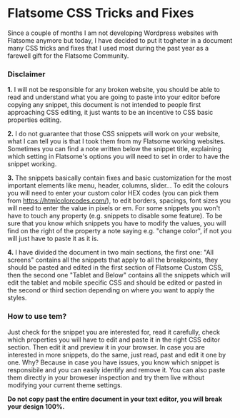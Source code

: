 # Flatsome CSS Tricks and Fixes

Since a couple of months I am not developing Wordpress websites with Flatsome anymore but today, I have decided to put it togheter in a document many CSS tricks and fixes that I used most during the past year as a farewell gift for the Flatsome Community.


<h3>Disclaimer</h3>

<b>1.</b> I will not be responsible for any broken website, you should be able to read and understand what you are going to paste into your editor before copying any snippet, this document is not intended to people first approaching CSS editing, it just wants to be an incentive to CSS basic properties editing.

<b>2.</b> I do not guarantee that those CSS snippets will work on your website, what I can tell you is that I took them from my Flatsome working websites. Sometimes you can find a note written below the snippet title, explaining which setting in Flatsome's options you will need to set in order to have the snippet working.

<b>3.</b> The snippets basically contain fixes and basic customization for the most important elements like menu, header, columns, slider... To edit the colours you will need to enter your custom color HEX codes (you can pick them from https://htmlcolorcodes.com/), to edit borders, spacings, font sizes you will need to enter the value in pixels or em. For some snippets you won't have to touch any property (e.g. snippets to disable some feature). To be sure that you know which snippets you have to modify the values, you will find on the right of the property a note saying e.g. "change color", if not you will just have to paste it as it is.

<b>4.</b> I have divided the document in two main sections, the first one: "All screens" contains all the snippets that apply to all the breakpoints, they should be pasted and edited in the first section of Flatsome Custom CSS, then the second one "Tablet and Below" contains all the snippets which will edit the tablet and mobile specific CSS and should be edited or pasted in the second or third section depending on where you want to apply the styles.


<h3>How to use tem?</h3>

Just check for the snippet you are interested for, read it carefully, check which properties you will have to edit and paste it in the right CSS editor section. Then edit it and preview it in your browser. In case you are interested in more snippets, do the same, just read, past and edit it one by one. Why? Because in case you have issues, you know which snippet is responsibile and you can easily identify and remove it. You can also paste them directly in your broweser inspection and try them live without modifying your current theme settings.

<b>Do not copy past the entire document in your text editor, you will break your design 100%.</b>
